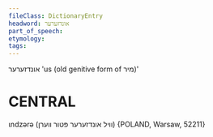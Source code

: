 ```yaml
---
fileClass: DictionaryEntry
headword: אונדזערער
part_of_speech: 
etymology: 
tags: 
---
```

אונדזערער
'us (old genitive form of מיר)'

CENTRAL
========

ɩndzərə (וויל אונדזערער פּטור ווערן) {POLAND, Warsaw, 52211}